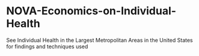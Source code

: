 # NOVA-Economics-on-Individual-Health
See Individual Health in the Largest Metropolitan Areas in the United States for findings and techniques used
